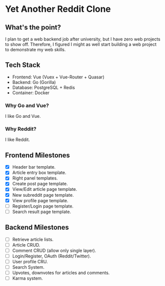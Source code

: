 # Yet Another Reddit Clone

## What's the point?
I plan to get a web backend job after university, but I have zero web projects to show off. Therefore, I figured I might as well start building a web project to demonstrate my web skills.

## Tech Stack
* Frontend: Vue (Vuex + Vue-Router + Quasar)
* Backend: Go (Gorilla)
* Database: PostgreSQL + Redis
* Container: Docker

### Why Go and Vue?
I like Go and Vue.

### Why Reddit?
I like Reddit.

## Frontend Milestones
- [x] Header bar template.
- [x] Article entry box template.
- [x] Right panel templates.
- [x] Create post page template.
- [x] View/Edit article page template.
- [x] New subreddit page template.
- [x] View profile page template.
- [ ] Register/Login page template.
- [ ] Search result page template.

## Backend Milestones
- [ ] Retrieve article lists.
- [ ] Article CRUD.
- [ ] Comment CRUD (allow only single layer).
- [ ] Login/Register, OAuth (Reddit/Twitter).
- [ ] User profile CRU.
- [ ] Search System.
- [ ] Upvotes, downvotes for articles and comments.
- [ ] Karma system.
